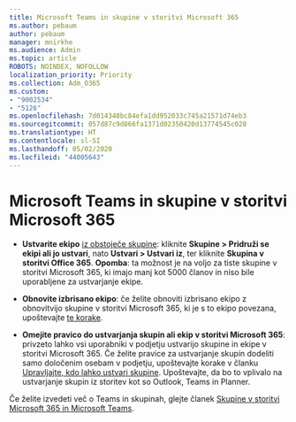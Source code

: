 ```yaml
---
title: Microsoft Teams in skupine v storitvi Microsoft 365
ms.author: pebaum
author: pebaum
manager: mnirkhe
ms.audience: Admin
ms.topic: article
ROBOTS: NOINDEX, NOFOLLOW
localization_priority: Priority
ms.collection: Adm_O365
ms.custom:
- "9002534"
- "5126"
ms.openlocfilehash: 7d014348bc84efa1dd952033c745a21571d74eb3
ms.sourcegitcommit: 057d87c9d866fa1371d02350420d13774545c028
ms.translationtype: HT
ms.contentlocale: sl-SI
ms.lasthandoff: 05/02/2020
ms.locfileid: "44005643"
---
```

# <a name="microsoft-teams-and-microsoft-365-groups"></a>Microsoft Teams in skupine v storitvi Microsoft 365

- **Ustvarite ekipo** [iz obstoječe skupine](https://support.microsoft.com/sl-SI/office/create-a-team-from-an-existing-group-24ec428e-40d7-4a1a-ab87-29be7d145865): kliknite **Skupine > Pridruži se ekipi ali jo ustvari**, nato **Ustvari > Ustvari iz**, ter kliknite **Skupina v storitvi Office 365**. **Opomba**: ta možnost je na voljo za tiste skupine v storitvi Microsoft 365, ki imajo manj kot 5000 članov in niso bile uporabljene za ustvarjanje ekipe.

- **Obnovite izbrisano ekipo**: če želite obnoviti izbrisano ekipo z obnovitvijo skupine v storitvi Microsoft 365, ki je s to ekipo povezana, upoštevajte [te korake](https://docs.microsoft.com/microsoftteams/archive-or-delete-a-team#restore-a-deleted-team).

- **Omejite pravico do ustvarjanja skupin ali ekip v storitvi Microsoft 365**: privzeto lahko vsi uporabniki v podjetju ustvarijo skupine in ekipe v storitvi Microsoft 365.  Če želite pravice za ustvarjanje skupin dodeliti samo določenim osebam v podjetju, upoštevajte korake v članku [Upravljajte, kdo lahko ustvari skupine](https://support.office.com/article/Manage-who-can-create-Office-365-Groups-4c46c8cb-17d0-44b5-9776-005fced8e618). Upoštevajte, da bo to vplivalo na ustvarjanje skupin iz storitev kot so Outlook, Teams in Planner.

Če želite izvedeti več o Teams in skupinah, glejte članek [Skupine v storitvi Microsoft 365 in Microsoft Teams](https://docs.microsoft.com/microsoftteams/office-365-groups).
